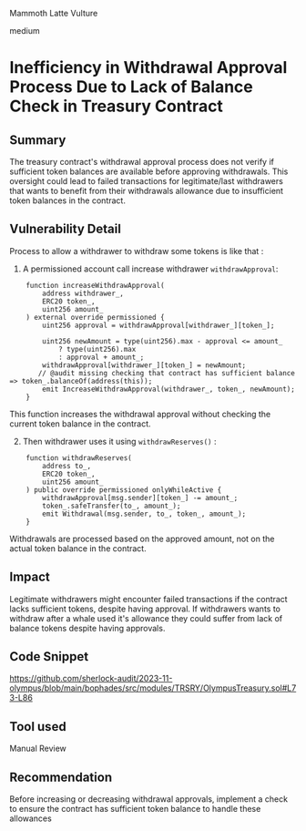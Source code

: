 Mammoth Latte Vulture

medium

# Inefficiency in Withdrawal Approval Process Due to Lack of Balance Check in Treasury Contract

## Summary

The treasury contract's withdrawal approval process does not verify if sufficient token balances are available before approving withdrawals. This oversight could lead to failed transactions for legitimate/last withdrawers that wants to benefit from their withdrawals allowance due to insufficient token balances in the contract.

## Vulnerability Detail
Process to allow a withdrawer to withdraw some tokens is like that : 

1. A permissioned account call increase withdrawer `withdrawApproval`:
```solidity
    function increaseWithdrawApproval(
        address withdrawer_,
        ERC20 token_,
        uint256 amount_
    ) external override permissioned {
        uint256 approval = withdrawApproval[withdrawer_][token_];

        uint256 newAmount = type(uint256).max - approval <= amount_
            ? type(uint256).max
            : approval + amount_;
        withdrawApproval[withdrawer_][token_] = newAmount;
       // @audit missing checking that contract has sufficient balance => token_.balanceOf(address(this));
        emit IncreaseWithdrawApproval(withdrawer_, token_, newAmount);
    }
```
This function increases the withdrawal approval without checking the current token balance in the contract.

2. Then withdrawer uses it using `withdrawReserves()` :
```solidity
    function withdrawReserves(
        address to_,
        ERC20 token_,
        uint256 amount_
    ) public override permissioned onlyWhileActive {
        withdrawApproval[msg.sender][token_] -= amount_;
        token_.safeTransfer(to_, amount_);
        emit Withdrawal(msg.sender, to_, token_, amount_);
    }
```
Withdrawals are processed based on the approved amount, not on the actual token balance in the contract.

## Impact
Legitimate withdrawers might encounter failed transactions if the contract lacks sufficient tokens, despite having approval.
If withdrawers wants to withdraw after a whale used it's allowance they could suffer from lack of balance tokens despite having approvals.

## Code Snippet
https://github.com/sherlock-audit/2023-11-olympus/blob/main/bophades/src/modules/TRSRY/OlympusTreasury.sol#L73-L86

## Tool used

Manual Review

## Recommendation
Before increasing or decreasing withdrawal approvals, implement a check to ensure the contract has sufficient token balance to handle these allowances

